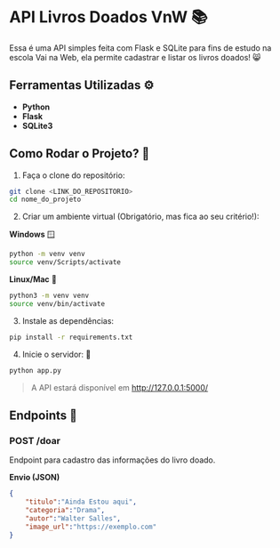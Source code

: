 # API Livros Doados VnW 📚

Essa é uma API simples feita com Flask e SQLite para fins de estudo na escola Vai na Web, ela permite cadastrar e listar os livros doados! 😸
 
## Ferramentas Utilizadas ⚙️

- **Python**
- **Flask**
- **SQLite3**

## Como Rodar o Projeto? 📖

1. Faça o clone do repositório:
```bash
git clone <LINK_DO_REPOSITORIO>
cd nome_do_projeto
```
2. Criar um ambiente virtual (Obrigatório, mas fica ao seu critério!):

**Windows** 🪟

```bash
python -m venv venv 
source venv/Scripts/activate
```

**Linux/Mac** 🐧

```bash
python3 -m venv venv
source venv/bin/activate
```

3. Instale as dependências:
```bash
pip install -r requirements.txt
```

4. Inicie o servidor: 🚀
```bash
python app.py
```

> A API estará disponível em  http://127.0.0.1:5000/

## Endpoints 📒

### POST /doar

Endpoint para cadastro das informações do livro doado.

**Envio (JSON)**
```json
{
    "titulo":"Ainda Estou aqui",
    "categoria":"Drama",
    "autor":"Walter Salles",
    "image_url":"https://exemplo.com"
}
```